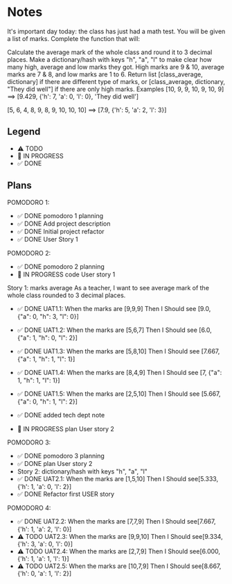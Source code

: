 # Notes

It's important day today: the class has just had a math test. You will be given a list of marks. Complete the function that will:

Calculate the average mark of the whole class and round it to 3 decimal places.
Make a dictionary/hash with keys "h", "a", "l" to make clear how many high, average and low marks they got. High marks are 9 & 10, average marks are 7 & 8, and low marks are 1 to 6.
Return list [class_average, dictionary] if there are different type of marks, or [class_average, dictionary, "They did well"] if there are only high marks.
Examples
[10, 9, 9, 10, 9, 10, 9] ==> [9.429, {'h': 7, 'a': 0, 'l': 0}, 'They did well']

[5, 6, 4, 8, 9, 8, 9, 10, 10, 10] ==> [7.9, {'h': 5, 'a': 2, 'l': 3}]

## Legend
- ⚠ TODO
- 🚧 IN PROGRESS
- ✅ DONE

## Plans

POMODORO 1:
- ✅ DONE pomodoro 1 planning
- ✅ DONE Add project description 
- ✅ DONE Initial project refactor 
- ✅ DONE User Story 1

POMODORO 2:
- ✅ DONE pomodoro 2 planning
- 🚧 IN PROGRESS code User story 1

Story 1: marks average
As a teacher, I want to see average mark of the whole class rounded to 3 decimal places.
- ✅ DONE UAT1.1: When the marks are [9,9,9] Then I Should see [9.0, {"a": 0, "h": 3, "l": 0}]
- ✅ DONE UAT1.2: When the marks are [5,6,7] Then I Should see [6.0, {"a": 1, "h": 0, "l": 2}]
- ✅ DONE UAT1.3: When the marks are [5,8,10] Then I Should see [7.667, {"a": 1, "h": 1, "l": 1}]
- ✅ DONE UAT1.4: When the marks are [8,4,9] Then I Should see [7, {"a": 1, "h": 1, "l": 1}]
- ✅ DONE UAT1.5: When the marks are [2,5,10] Then I Should see [5.667, {"a": 0, "h": 1, "l": 2}]

- ✅ DONE added tech dept note
- 🚧 IN PROGRESS plan User story 2

POMODORO 3:
- ✅ DONE pomodoro 3 planning
- ✅ DONE plan User story 2
- Story 2: dictionary/hash with keys "h", "a", "l"
- ✅ DONE UAT2.1: When the marks are [1,5,10] Then I Should see[5.333, {'h': 1, 'a': 0, 'l': 2}]
- ✅ DONE Refactor first USER story


POMODORO 4:
- ✅ DONE UAT2.2: When the marks are [7,7,9] Then I Should see[7.667, {'h': 1, 'a': 2, 'l': 0}]
- ⚠ TODO UAT2.3: When the marks are [9,9,10] Then I Should see[9.334, {'h': 3, 'a': 0, 'l': 0}]
- ⚠ TODO UAT2.4: When the marks are [2,7,9] Then I Should see[6.000, {'h': 1, 'a': 1, 'l': 1}]
- ⚠ TODO UAT2.5: When the marks are [10,7,9] Then I Should see[8.667, {'h': 0, 'a': 1, 'l': 2}]